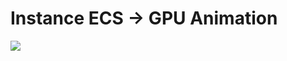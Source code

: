 # Instance ECS -> GPU Animation
<img src="https://raw.githubusercontent.com/omnitsukido/InstanceECS/main/Images/Screenshot_1.jpg" />
